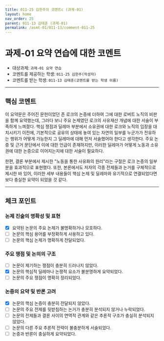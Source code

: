 ```yaml
---
title: 011-25 김한주의 코멘트c (과제-01) 
layout: home
nav_order: 25
parent: 011-13 김태훈 (과제-01)
permalink: /asmt-01/011-13/comment-011-25
---
```


# 과제-01 요약 연습에 대한 코멘트

- 대상과제: `과제-01 요약 연습`
- 코멘트를 제공하는 학생: `011-25 김한주(작성자)` 
- 코멘트를 받는 학생: `011-13 김태훈(코멘트를 받는 학생 이름)` 

---

## 핵심 코멘트

이 요약문은 주어진 문헌이었던 존 로크의 논증에 더하여 그에 대한 로버트 노직의 비판을 함께 요약했는데, 그러다 보니 주요 논제였던 로크의 사유재산 개념에 대한 서술이 부족하게 느껴졌다. 핵심 쟁점과 딜레마 부분에서 소유권에 대한 로크와 노직의 입장을 대치시키기 이전에, 기본적으로 공유의 상태에 놓여 있는 자연의 일부를 누군가가 전유하는 행위가 어떻게 가능한지 그 딜레마에 대해 먼저 서술했어야 한다고 생각한다. 주요 논증 및 근거 문단에서 이에 대한 언급이 존재하지만, 이러한 딜레마가 어떻게 노동과 소유권에 대한 논증으로 이어지는지에 대한 서술이 필요하다.

한편, 결론 부분에서 제시한 "노동을 통한 사유화의 원리"라는 구절은 로크 논증의 일부분을 효과적으로 표현했다. 또한, 본론에서도 저자의 각종 전제들과 논거를 구체적으로 제시한 바 있어, 이러한 세부 내용들이 핵심 논제 및 딜레마와 유기적으로 연결되었다면 보다 충실한 요약이 되었을 것 같다.

---

## 체크 포인트

### 논제 진술의 명확성 및 표현  
- [x] 요약된 논문의 주요 논제가 불명확하거나 모호하다.  
- [ ] 논문의 핵심 용어를 부정확하게 사용하고 있다.  
- [ ] 논문의 핵심 논제가 명확하게 전달되었다.  

### 주요 쟁점 및 논의의 구조  
- [ ] 논문이 제기하는 쟁점이 충분히 드러나지 않았다.  
- [x] 논문의 핵심적 딜레마나 논쟁적 요소가 불분명하게 요약되었다.  
- [ ] 논문의 주요 쟁점이 명확히 정리되었다.  

### 논증의 요약 및 반론 고려  
- [x] 논문의 핵심 논증이 충분히 전달되지 않았다.  
- [ ] 논문의 주요 전제를 뒷받침하는 논거가 충분히 분석되지 않거나 누락되었다.  
- [ ] 논문의 전제들과 결론 사이의 연역적 관계와 같은 추론적 구조가 충실히 분석되지 않았다.  
- [ ] 논문의 다른 주요 추론적 전략이 불충분하게 서술되었다.
- [ ] 논증과 반론이 충실하게 요약되었다. 
